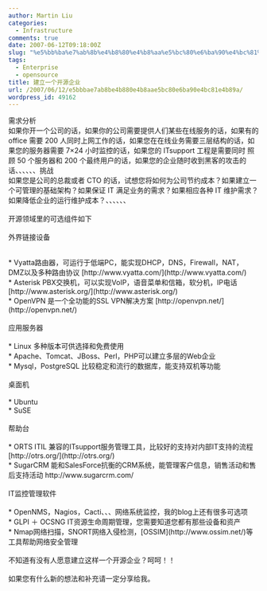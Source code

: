 ```yaml
---
author: Martin Liu
categories:
  - Infrastructure
comments: true
date: 2007-06-12T09:18:00Z
slug: "%e5%bb%ba%e7%ab%8b%e4%b8%80%e4%b8%aa%e5%bc%80%e6%ba%90%e4%bc%81%e4%b8%9a"
tags:
  - Enterprise
  - opensource
title: 建立一个开源企业
url: /2007/06/12/e5bbbae7ab8be4b880e4b8aae5bc80e6ba90e4bc81e4b89a/
wordpress_id: 49162
---
```


需求分析<br />如果你开一个公司的话，如果你的公司需要提供人们某些在线服务的话，如果有的 office 需要 200 人同时上网工作的话，如果您在在线业务需要三层结构的话，如果您的服务器需要 7×24 小时监控的话，如果您的 ITsupport 工程是需要同时 照顾 50 个服务器和 200 个最终用户的话，如果您的企业随时收到黑客的攻击的话、、、、、、挑战<br />如果您是公司的总裁或者 CTO 的话，试想您将如何为公司节约成本？如果建立一个可管理的基础架构？如果保证 IT 满足业务的需求？如果相应各种 IT 维护需求？如果降低企业的运行维护成本？、、、、、、<br /><br />开源领域里的可选组件如下<br /><br />外界链接设备<br />

<br />	
  * Vyatta路由器，可运行于低端PC，能实现DHCP，DNS，Firewall，NAT，DMZ以及多种路由协议 [http://www.vyatta.com/](http://www.vyatta.com/)
<br />	
  * Asterisk PBX交换机，可以实现VoIP，语音菜单和信箱，软分机，IP电话 [http://www.asterisk.org/](http://www.asterisk.org/)
<br />	
  * OpenVPN 是一个全功能的SSL VPN解决方案 [http://openvpn.net/](http://openvpn.net/)
<br /><br />应用服务器<br /><br />	
  * Linux 多种版本可供选择和免费使用
<br />	
  * Apache、Tomcat、JBoss、Perl，PHP可以建立多层的Web企业
<br />	
  * Mysql，PostgreSQL 比较稳定和流行的数据库，能支持双机等功能
<br /><br />桌面机<br /><br />	
  * Ubuntu
<br />	
  * SuSE
<br /><br />帮助台<br /><br />	
  * ORTS ITIL 兼容的ITsupport服务管理工具，比较好的支持对内部IT支持的流程  [http://otrs.org/](http://otrs.org/)
<br />	
  * SugarCRM  能和SalesForce抗衡的CRM系统，能管理客户信息，销售活动和售后支持活动  http://www.sugarcrm.com/
<br /><br />IT监控管理软件<br /><br />	
  * OpenNMS，Nagios，Cacti、、、网络系统监控，我的blog上还有很多可选项
<br />	
  * GLPI ＋ OCSNG IT资源生命周期管理，您需要知道您都有那些设备和资产
<br />	
  * Nmap网络扫描，SNORT网络入侵检测，[OSSIM](http://www.ossim.net/)等工具帮助网络安全管理
<br /><br />不知道有没有人愿意建立这样一个开源企业？呵呵！！<br /><br />如果您有什么新的想法和补充请一定分享给我。
